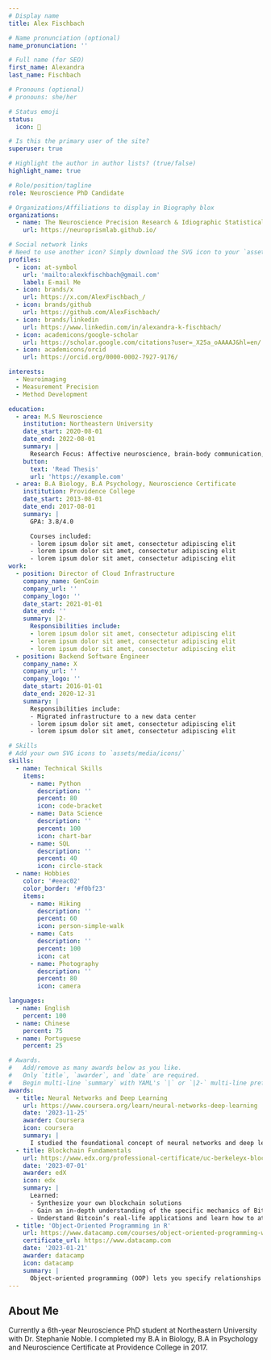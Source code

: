 ```yaml
---
# Display name
title: Alex Fischbach

# Name pronunciation (optional)
name_pronunciation: ''

# Full name (for SEO)
first_name: Alexandra
last_name: Fischbach

# Pronouns (optional)
# pronouns: she/her

# Status emoji
status:
  icon: 🧠

# Is this the primary user of the site?
superuser: true

# Highlight the author in author lists? (true/false)
highlight_name: true

# Role/position/tagline
role: Neuroscience PhD Candidate 

# Organizations/Affiliations to display in Biography blox
organizations:
  - name: The Neuroscience Precision Research & Idiographic Statistical Methods (NeuroPRISM) Lab, Northeastern University, Institute for Cognitive and Brain Health
    url: https://neuroprismlab.github.io/

# Social network links
# Need to use another icon? Simply download the SVG icon to your `assets/media/icons/` folder.
profiles:
  - icon: at-symbol
    url: 'mailto:alexkfischbach@gmail.com'
    label: E-mail Me
  - icon: brands/x
    url: https://x.com/AlexFischbach_/
  - icon: brands/github
    url: https://github.com/AlexFischbach/
  - icon: brands/linkedin
    url: https://www.linkedin.com/in/alexandra-k-fischbach/
  - icon: academicons/google-scholar
    url: https://scholar.google.com/citations?user=_X25a_oAAAAJ&hl=en/
  - icon: academicons/orcid
    url: https://orcid.org/0000-0002-7927-9176/

interests:
  - Neuroimaging 
  - Measurement Precision
  - Method Development

education:
  - area: M.S Neuroscience
    institution: Northeastern University
    date_start: 2020-08-01
    date_end: 2022-08-01
    summary: |
      Research Focus: Affective neuroscience, brain-body communication, predictive processing. Supervised by [Dr. Lisa Feldman Barrett](https://lisafeldmanbarrett.com/) and Dr. Karen       Quigley. Published a first-author [peer-reviewed article](https://www.jneurosci.org/content/44/26/e1757232024/), which was recognized with distinction as Featured Article and         received international recognition through coverage in [Scientific American](https://www.scientificamerican.com/article/simplistic-fight-or-flight-idea-undervalues-the-brains-predictive-powers/)
    button:
      text: 'Read Thesis'
      url: 'https://example.com'
  - area: B.A Biology, B.A Psychology, Neuroscience Certificate
    institution: Providence College
    date_start: 2013-08-01
    date_end: 2017-08-01
    summary: |
      GPA: 3.8/4.0

      Courses included:
      - lorem ipsum dolor sit amet, consectetur adipiscing elit
      - lorem ipsum dolor sit amet, consectetur adipiscing elit
      - lorem ipsum dolor sit amet, consectetur adipiscing elit
work:
  - position: Director of Cloud Infrastructure
    company_name: GenCoin
    company_url: ''
    company_logo: ''
    date_start: 2021-01-01
    date_end: ''
    summary: |2-
      Responsibilities include:
      - lorem ipsum dolor sit amet, consectetur adipiscing elit
      - lorem ipsum dolor sit amet, consectetur adipiscing elit
      - lorem ipsum dolor sit amet, consectetur adipiscing elit
  - position: Backend Software Engineer
    company_name: X
    company_url: ''
    company_logo: ''
    date_start: 2016-01-01
    date_end: 2020-12-31
    summary: |
      Responsibilities include:
      - Migrated infrastructure to a new data center
      - lorem ipsum dolor sit amet, consectetur adipiscing elit
      - lorem ipsum dolor sit amet, consectetur adipiscing elit

# Skills
# Add your own SVG icons to `assets/media/icons/`
skills:
  - name: Technical Skills
    items:
      - name: Python
        description: ''
        percent: 80
        icon: code-bracket
      - name: Data Science
        description: ''
        percent: 100
        icon: chart-bar
      - name: SQL
        description: ''
        percent: 40
        icon: circle-stack
  - name: Hobbies
    color: '#eeac02'
    color_border: '#f0bf23'
    items:
      - name: Hiking
        description: ''
        percent: 60
        icon: person-simple-walk
      - name: Cats
        description: ''
        percent: 100
        icon: cat
      - name: Photography
        description: ''
        percent: 80
        icon: camera

languages:
  - name: English
    percent: 100
  - name: Chinese
    percent: 75
  - name: Portuguese
    percent: 25

# Awards.
#   Add/remove as many awards below as you like.
#   Only `title`, `awarder`, and `date` are required.
#   Begin multi-line `summary` with YAML's `|` or `|2-` multi-line prefix and indent 2 spaces below.
awards:
  - title: Neural Networks and Deep Learning
    url: https://www.coursera.org/learn/neural-networks-deep-learning
    date: '2023-11-25'
    awarder: Coursera
    icon: coursera
    summary: |
      I studied the foundational concept of neural networks and deep learning. By the end, I was familiar with the significant technological trends driving the rise of deep learning; build, train, and apply fully connected deep neural networks; implement efficient (vectorized) neural networks; identify key parameters in a neural network’s architecture; and apply deep learning to your own applications.
  - title: Blockchain Fundamentals
    url: https://www.edx.org/professional-certificate/uc-berkeleyx-blockchain-fundamentals
    date: '2023-07-01'
    awarder: edX
    icon: edx
    summary: |
      Learned:
      - Synthesize your own blockchain solutions
      - Gain an in-depth understanding of the specific mechanics of Bitcoin
      - Understand Bitcoin’s real-life applications and learn how to attack and destroy Bitcoin, Ethereum, smart contracts and Dapps, and alternatives to Bitcoin’s Proof-of-Work consensus algorithm
  - title: 'Object-Oriented Programming in R'
    url: https://www.datacamp.com/courses/object-oriented-programming-with-s3-and-r6-in-r
    certificate_url: https://www.datacamp.com
    date: '2023-01-21'
    awarder: datacamp
    icon: datacamp
    summary: |
      Object-oriented programming (OOP) lets you specify relationships between functions and the objects that they can act on, helping you manage complexity in your code. This is an intermediate level course, providing an introduction to OOP, using the S3 and R6 systems. S3 is a great day-to-day R programming tool that simplifies some of the functions that you write. R6 is especially useful for industry-specific analyses, working with web APIs, and building GUIs.
---
```


## About Me
Currently a 6th-year Neuroscience PhD student at Northeastern University with Dr. Stephanie Noble. I completed my B.A in Biology, B.A in Psychology and Neuroscience Certificate at Providence College in 2017.
